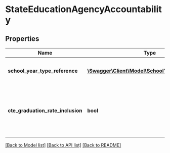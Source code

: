 # StateEducationAgencyAccountability

## Properties
Name | Type | Description | Notes
------------ | ------------- | ------------- | -------------
**school_year_type_reference** | [**\Swagger\Client\Model\SchoolYearTypeReference**](SchoolYearTypeReference.md) | A reference to the related SchoolYearType resource. | [optional] 
**cte_graduation_rate_inclusion** | **bool** | An indication of whether CTE concentrators are included in the state&#39;s computation of its graduation rate. | [optional] 

[[Back to Model list]](../README.md#documentation-for-models) [[Back to API list]](../README.md#documentation-for-api-endpoints) [[Back to README]](../README.md)


